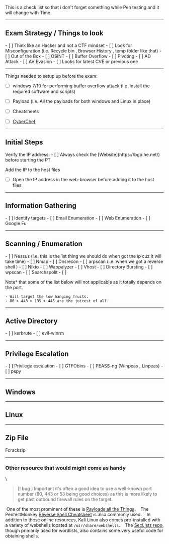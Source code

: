 
This is a check list so that i don't forget something while Pen testing and it will change with Time.



<hr>


<h2>Exam Strategy / Things to look</h2>
- [ ]  Think like an Hacker and not a CTF mindset
- [ ] Look for Misconfiguration (i.e. Recycle bin , Browser History , temp folder like that)
- [ ] Out of the Box 
- [ ] OSINT
- [ ] Buffer Overflow
- [ ] Pivoting
- [ ] AD Attack
- [ ] AV Evasion
- [ ] Looks for latest CVE or previous one



<hr>



Things needed to setup up before the exam:
- [ ] windows 7/10 for performing buffer overflow attack (i.e. install the required software and scripts)
- [ ] Payload (i.e. All the payloads for both windows and Linux in place)
- [ ] Cheatsheets
- [ ] [CyberChef](https://gchq.github.io/CyberChef/)



<hr>


<h2> Initial Steps</h2>
Verify the IP address:
- [ ] Always check the [Website](https://bgp.he.net/) before starting the PT

Add the IP to the host files
- [ ] Open the IP address in the web-browser before adding it to the host files



<hr>



<h2> Information Gathering</h2>
- [ ] Identify targets
- [ ] Email Enumeration 
- [ ] Web Enumeration 
- [ ] Google Fu



<hr>


<h2> Scanning / Enumeration</h2>
- [ ] Nessus (i.e. this is the 1st thing we should do when got the ip cuz it will take time)
- [ ] Nmap 
- [ ] Dnsrecon 
- [ ] arpscan (i.e. when we got a reverse shell )
- [ ] Nikto 
- [ ] Wappalyzer
- [ ] Vhost
- [ ] Directory Bursting
- [ ] wpscan
- [ ] Searchspolit
- [ ] 

Note* that some of the list below will not applicable as it totally depends on the port.
```
- Will target the low hanging fruits.
- 80 > 443 > 139 > 445 are the juicest of all.
```


<hr>



<h2> Active Directory</h2>
- [ ] kerbrute
- [ ] evil-winrm



<hr>


<h2> Privilege Escalation</h2>
- [ ] Privilege escalation
- [ ] GTFObins
- [ ] PEASS-ng (Winpeas , Linpeas)
- [ ] pspy



<hr>



<h2>Windows</h2>



<hr>


<h2>Linux</h2>


<hr>


<h2>Zip File</h2>
Fcrackzip


<hr>


### Other resource that would might come as handy
\

>[! bug ] Important
>it's often a good idea to use a well-known port number (80, 443 or 53 being good choices) as this is more likely to get past outbound firewall rules on the target.


 One of the most prominent of these is [Payloads all the Things](https://github.com/swisskyrepo/PayloadsAllTheThings/blob/master/Methodology%20and%20Resources/Reverse%20Shell%20Cheatsheet.md). 
 
 The PentestMonkey [Reverse Shell Cheatsheet](https://web.archive.org/web/20200901140719/http://pentestmonkey.net/cheat-sheet/shells/reverse-shell-cheat-sheet) is also commonly used. 
 
 In addition to these online resources, Kali Linux also comes pre-installed with a variety of webshells located at `/usr/share/webshells`. 
 
 The [SecLists repo](https://github.com/danielmiessler/SecLists), though primarily used for wordlists, also contains some very useful code for obtaining shells.


